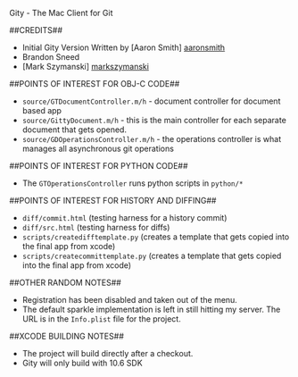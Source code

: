 Gity - The Mac Client for Git

##CREDITS##
- Initial Gity Version Written by [Aaron Smith] [aaronsmith]
- Brandon Sneed
- [Mark Szymanski] [markszymanski]

##POINTS OF INTEREST FOR OBJ-C CODE##
- `source/GTDocumentController.m/h` - document controller for document based app
- `source/GittyDocument.m/h` - this is the main controller for each separate document that gets opened.
- `source/GDOperationsController.m/h` - the operations controller is what manages all asynchronous git operations

##POINTS OF INTEREST FOR PYTHON CODE##
- The `GTOperationsController` runs python scripts in `python/*`

##POINTS OF INTEREST FOR HISTORY AND DIFFING##
- `diff/commit.html` (testing harness for a history commit)
- `diff/src.html` (testing harness for diffs)
- `scripts/createdifftemplate.py` (creates a template that gets copied into the final app from xcode)
- `scripts/createcommittemplate.py` (creates a template that gets copied into the final app from xcode)

##OTHER RANDOM NOTES##
- Registration has been disabled and taken out of the menu.
- The default sparkle implementation is left in still hitting my server. The URL is in the `Info.plist` file for the project.

##XCODE BUILDING NOTES##
- The project will build directly after a checkout.
- Gity will only build with 10.6 SDK

[markszymanski]: http://mrminimalist.nfshost.com
[aaronsmith]: http://gngrwzrd.com/